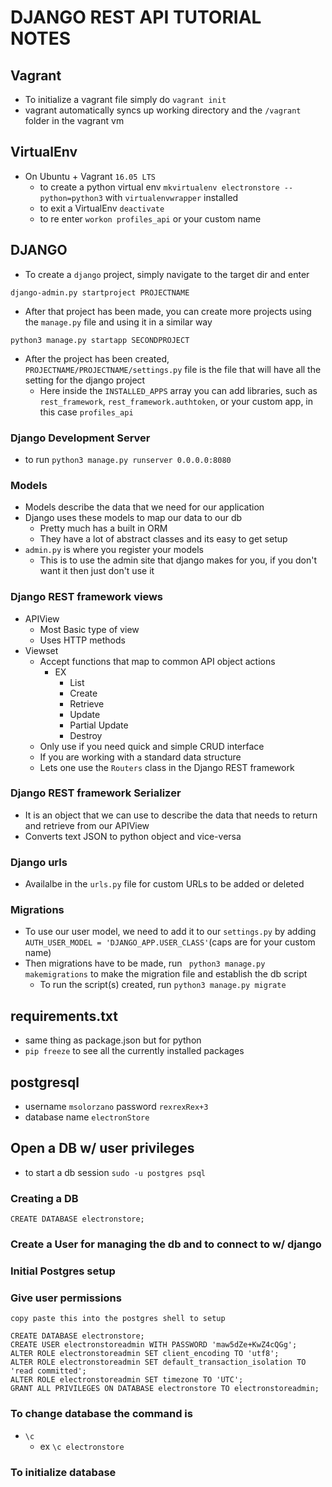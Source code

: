 # DJANGO REST API TUTORIAL NOTES

## Vagrant

* To initialize a vagrant file simply do `vagrant init`
* vagrant automatically syncs up working directory and the `/vagrant` folder in the vagrant vm

## VirtualEnv

*  On Ubuntu + Vagrant `16.05 LTS`
    * to create a python virtual env `mkvirtualenv electronstore --python=python3` with `virtualenvwrapper` installed
    *  to exit a VirtualEnv `deactivate`
    * to re enter `workon profiles_api` or your custom name

## DJANGO

* To create a `django` project, simply navigate to the target dir and enter

```shell
django-admin.py startproject PROJECTNAME
```

* After that project has been made, you can create more projects using the `manage.py` file and using it in a similar way

```shell
python3 manage.py startapp SECONDPROJECT
```

* After the project has been created, `PROJECTNAME/PROJECTNAME/settings.py` file is the file that will have all the setting for the django project
    * Here inside the `INSTALLED_APPS` array you can add libraries, such as `rest_framework`, `rest_framework.authtoken`, or your custom app, in this case `profiles_api`

### Django Development Server
* to run `python3 manage.py runserver 0.0.0.0:8080`

### Models

* Models describe the data that we need for our application
* Django uses these models to map our data to our db
    * Pretty much has a built in ORM
    * They have a lot of abstract classes and its easy to get setup
* `admin.py` is where you register your models
    * This is to use the admin site that django makes for you, if you don't want it then just don't use it


### Django REST framework views
* APIView
    * Most Basic type of view
    * Uses HTTP methods
* Viewset
    * Accept functions that map to common API object actions
        * EX
            * List
            * Create
            * Retrieve
            * Update
            * Partial Update
            * Destroy
    * Only use if you need quick and simple CRUD interface
    * If you are working with a standard data structure
    * Lets one use the `Routers` class in the Django REST framework   

### Django REST framework Serializer
* It is an object that we can use to describe the data that needs to return and retrieve from our APIView
* Converts text JSON to python object and vice-versa

### Django urls
* Availalbe in the `urls.py` file for custom URLs to be added or deleted

### Migrations
* To use our user model, we need to add it to our `settings.py` by adding `AUTH_USER_MODEL = 'DJANGO_APP.USER_CLASS'`(caps are for your custom name)
* Then migrations have to be made, run ` python3 manage.py makemigrations` to make the migration file and establish the db script
    * To run the script(s) created, run `python3 manage.py migrate`

## requirements.txt

* same thing as package.json but for python
* `pip freeze` to see all the currently installed packages

## postgresql

* username `msolorzano` password `rexrexRex+3`
* database name `electronStore`

## Open a DB w/ user privileges

* to start a db session `sudo -u postgres psql`

### Creating a DB

```shell
CREATE DATABASE electronstore;
```

### Create a User for managing the db and to connect to w/ django
### Initial Postgres setup
### Give user permissions

`copy paste this into the postgres shell to setup`
```shell
CREATE DATABASE electronstore;
CREATE USER electronstoreadmin WITH PASSWORD 'maw5dZe+KwZ4cQGg';
ALTER ROLE electronstoreadmin SET client_encoding TO 'utf8';
ALTER ROLE electronstoreadmin SET default_transaction_isolation TO 'read committed';
ALTER ROLE electronstoreadmin SET timezone TO 'UTC';
GRANT ALL PRIVILEGES ON DATABASE electronstore TO electronstoreadmin;
```

### To change database the command is

* `\c`
    * ex `\c electronstore`

### To initialize database
